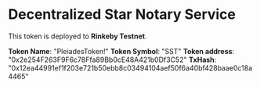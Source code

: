 # Decentralized Star Notary Service

This token is deployed to **Rinkeby Testnet**.

**Token Name**: "PleiadesToken!"
**Token Symbol**: "SST"
**Token address**: "0x2e254F263F9F6c78Ffa89Bb0cE48A421b0Df3C52"
**TxHash**: "0x12ea44991ef1f203e721b50ebb8c03494104aef50f6a40bf428baae0c18a4465"
